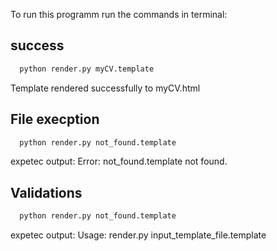 To run this programm run the commands in terminal:

## success

```bash
  python render.py myCV.template

```

Template rendered successfully to myCV.html

## File execption

```bash
  python render.py not_found.template

```

expetec output:
Error: not_found.template not found.

## Validations

```bash
  python render.py not_found.template

```

expetec output:
Usage: render.py input_template_file.template
